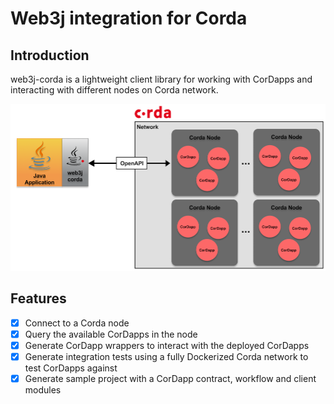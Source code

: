Web3j integration for Corda
===========================

## Introduction

web3j-corda is a lightweight client library for working with CorDapps and interacting with different nodes on Corda network.

![web3j-corda Network](images/web3j-corda.png)

## Features
- [x] Connect to a Corda node
- [x] Query the available CorDapps in the node
- [x] Generate CorDapp wrappers to interact with the deployed CorDapps
- [x] Generate integration tests using a fully Dockerized Corda network to test CorDapps against
- [x] Generate sample project with a CorDapp contract, workflow and client modules
